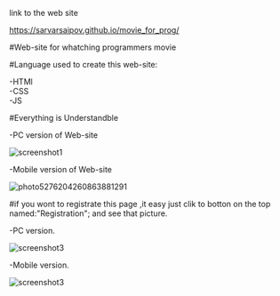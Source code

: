 link to the web site 


https://sarvarsaipov.github.io/movie_for_prog/


#Web-site for whatching programmers movie


#Language used to create this web-site:

-HTMl<br>
-CSS<br>
-JS<br>

 #Everything is Understandble
 
 -PC version of Web-site
 
 ![screenshot1](https://user-images.githubusercontent.com/74115653/98460320-96fb5c80-21cd-11eb-8ac2-ae3a19df10e1.png)

-Mobile version of Web-site



![photo5276204260863881291](https://user-images.githubusercontent.com/74115653/98460434-93b4a080-21ce-11eb-83a1-c0f77aaa8e14.jpg)


#if you wont to registrate this page ,it easy just clik to botton on the top named:"Registration"; and see that picture.

-PC version.

![screenshot3](https://user-images.githubusercontent.com/74115653/98460550-a7143b80-21cf-11eb-9b56-b0497fbcc31b.png)

-Mobile version.
 
![screenshot3](https://user-images.githubusercontent.com/74115653/98460586-e478c900-21cf-11eb-9aae-e53c534115bf.png)
 




